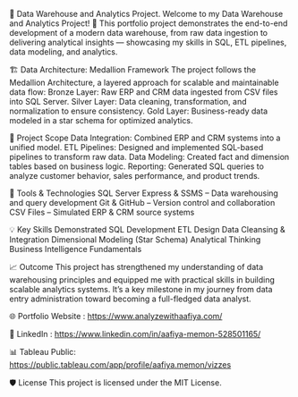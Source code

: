🧠 Data Warehouse and Analytics Project.
Welcome to my Data Warehouse and Analytics Project! 🚀
This portfolio project demonstrates the end-to-end development of a modern data warehouse, from raw data ingestion to delivering analytical insights — showcasing my skills in SQL, ETL pipelines, data modeling, and analytics.

🏗️ Data Architecture: Medallion Framework
The project follows the Medallion Architecture, a layered approach for scalable and maintainable data flow:
Bronze Layer: Raw ERP and CRM data ingested from CSV files into SQL Server.
Silver Layer: Data cleaning, transformation, and normalization to ensure consistency.
Gold Layer: Business-ready data modeled in a star schema for optimized analytics.

📌 Project Scope
Data Integration: Combined ERP and CRM systems into a unified model.
ETL Pipelines: Designed and implemented SQL-based pipelines to transform raw data.
Data Modeling: Created fact and dimension tables based on business logic.
Reporting: Generated SQL queries to analyze customer behavior, sales performance, and product trends.

🧰 Tools & Technologies
SQL Server Express & SSMS – Data warehousing and query development
Git & GitHub – Version control and collaboration
CSV Files – Simulated ERP & CRM source systems

💡 Key Skills Demonstrated
SQL Development
ETL Design
Data Cleansing & Integration
Dimensional Modeling (Star Schema)
Analytical Thinking
Business Intelligence Fundamentals

📈 Outcome
This project has strengthened my understanding of data warehousing principles and equipped me with practical skills in building scalable analytics systems. It’s a key milestone in my journey from data entry administration toward becoming a full-fledged data analyst.


🌐 Portfolio Website : https://www.analyzewithaafiya.com/

💼 LinkedIn : https://www.linkedin.com/in/aafiya-memon-528501165/

📊 Tableau Public: https://public.tableau.com/app/profile/aafiya.memon/vizzes

🛡️ License
This project is licensed under the MIT License.
